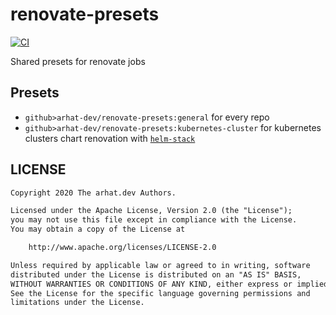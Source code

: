 # renovate-presets

[![CI](https://github.com/arhat-dev/renovate-presets/workflows/CI/badge.svg)](https://github.com/arhat-dev/renovate-presets/actions?query=workflow%3ACI)

Shared presets for renovate jobs

## Presets

- `github>arhat-dev/renovate-presets:general` for every repo
- `github>arhat-dev/renovate-presets:kubernetes-cluster` for kubernetes clusters chart renovation with [`helm-stack`](https://github.com/arhat-dev/helm-stack)

## LICENSE

```txt
Copyright 2020 The arhat.dev Authors.

Licensed under the Apache License, Version 2.0 (the "License");
you may not use this file except in compliance with the License.
You may obtain a copy of the License at

    http://www.apache.org/licenses/LICENSE-2.0

Unless required by applicable law or agreed to in writing, software
distributed under the License is distributed on an "AS IS" BASIS,
WITHOUT WARRANTIES OR CONDITIONS OF ANY KIND, either express or implied.
See the License for the specific language governing permissions and
limitations under the License.
```
